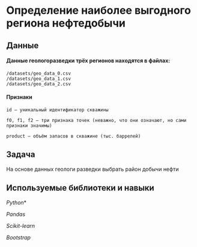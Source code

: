# Определение наиболее выгодного региона нефтедобычи


## Данные

#### Данные геологоразведки трёх регионов находятся в файлах:

    /datasets/geo_data_0.csv
    /datasets/geo_data_1.csv
    /datasets/geo_data_2.csv
#### Признаки
    id — уникальный идентификатор скважины

    f0, f1, f2 — три признака точек (неважно, что они означают, но сами признаки значимы)

    product — объём запасов в скважине (тыс. баррелей)


## Задача

На основе данных геологи разведки выбрать район добычи нефти

## Используемые библиотеки и навыки

*Python**

*Pandas*

*Scikit-learn*

*Bootstrap*

